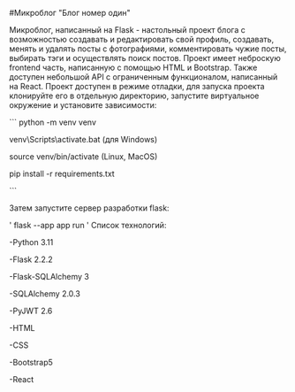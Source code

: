 #Микроблог "Блог номер один"

Микроблог, написанный на Flask - настольный проект блога с возможностью создавать и редактировать свой профиль, создавать, менять и удалять посты с фотографиями, комментировать чужие посты, выбирать тэги и осуществлять поиск постов. 
Проект имеет неброскую frontend часть, написанную с помощью HTML и Bootstrap. Также доступен небольшой API с ограниченным функционалом, написанный на React.
Проект доступен в режиме отладки, для запуска проекта клонируйте его в отдельную директорию, запустите виртуальное окружение и установите зависимости: 

\```
python -m venv venv

venv\Scripts\activate.bat (для Windows)

source venv/bin/activate (Linux, MacOS)

pip install -r requirements.txt

\```

Затем запустите сервер разработки flask: 

'
flask --app app run
'
Список технологий:

-Python 3.11

-Flask 2.2.2

-Flask-SQLAlchemy 3

-SQLAlchemy 2.0.3

-PyJWT 2.6

-HTML

-CSS

-Bootstrap5

-React

